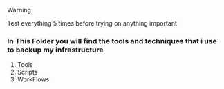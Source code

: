>[!WARNING]
>Test everything 5 times before trying on anything important

### In This Folder you will find the tools and techniques that i use to backup my infrastructure

1. Tools
2. Scripts
3. WorkFlows
